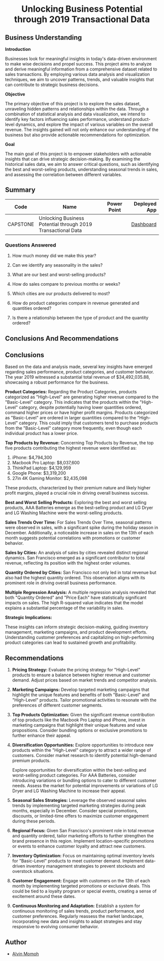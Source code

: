 # <center>Unlocking Business Potential through 2019 Transactional Data</center>

##  Business Understanding

**Introduction**

Businesses look for meaningful insights in today's data-driven environment to make wise decisions and propel success. This project aims to analyze and derive meaningful information from a comprehensive dataset related to sales transactions. By employing various data analysis and visualization techniques, we aim to uncover patterns, trends, and valuable insights that can contribute to strategic business decisions.

**Objective**

The primary objective of this project is to explore the sales dataset, unraveling hidden patterns and relationships within the data. Through a combination of statistical analysis and data visualization, we intend to identify key factors influencing sales performance, understand product-level dynamics, and explore the impact of various variables on the overall revenue. The insights gained will not only enhance our understanding of the business but also provide actionable recommendations for optimization.

**Goal**

The main goal of this project is to empower stakeholders with actionable insights that can drive strategic decision-making. By examining the historical sales data, we aim to answer critical questions, such as identifying the best and worst-seling products, understanding seasonal trends in sales, and assessing the correlation between different variables. 

## Summary

| Code | Name                                         |                                           Power Point                                           | Deployed App |
| ---- | -------------------------------------------- | :---------------------------------------------------------------------------------------------------: | -----------: |
| CAPSTONE  | Unlocking Business Potential through 2019 Transactional Data |  | [Dashboard](https://app.powerbi.com/links/d7cMwWPKRm?ctid=4487b52f-f118-4830-b49d-3c298cb71075&pbi_source=linkShare)            |

### **Questions Answered**

1. How much money did we make this year? 

2. Can we identify any seasonality in the  sales? 

3. What are our best and worst-selling products? 

4. How do sales compare to previous months or weeks? 

5. Which cities are our products delivered to most? 

6. How do product categories compare in revenue generated and quantities  ordered? 

7. Is there a relationship between the type of product and the quantity ordered?

## **Conclusions And Recommendations**

## **Conclusions**

Based on the data and analysis made, several key insights have emerged regarding sales performance, product categories, and customer behavior. The year 2019 witnessed a substantial total revenue of $34,492,035.88, showcasing a robust performance for the business.

**Product Categories:**
Regarding the Product Categories, products categorized as "High-Level" are generating higher revenue compared to the "Basic-Level" category. This indicates that the products within the "High-Level" category, despite potentially having lower quantities ordered, command higher prices or have higher profit margins.
Products categorized as "Basic-Level" are ordered in larger quantities compared to the "High-Level" category. This could imply that customers tend to purchase products from the "Basic-Level" category more frequently, even though each individual product has a lower price.

**Top Products by Revenue:**
Concerning Top Products by Revenue, the top five products contributing the highest revenue were identified as:
1. iPhone: $4,794,300
2.  Macbook Pro Laptop: $8,037,600
3. ThinkPad Laptop: $4,129,959
4. Google Phone: $3,319,200
5. 27in 4K Gaming Monitor: $2,435,098 

These products, characterized by their premium nature and likely higher profit margins, played a crucial role in driving overall business success.

**Best and Worst Selling Products:**
Exploring the best and worst selling products, AAA Batteries emerge as the best-selling product and LG Dryer and LG Washing Machine were the worst-selling products. 

**Sales Trends Over Time:**
For Sales Trends Over Time, seasonal patterns were observed in sales, with a significant spike during the holiday season in December. Additionally, a noticeable increase in sales on the 13th of each month suggests potential correlations with promotions or customer behavior.

**Sales by Cities:**
An analysis of sales by cities revealed distinct regional dynamics. San Francisco emerged as a significant contributor to total revenue, reflecting its position with the highest order volumes. 

**Quantity Ordered by Cities:**
San Francisco not only led in total revenue but also had the highest quantity ordered. This observation aligns with its prominent role in driving overall business performance. 

**Multiple Regression Analysis:**
A multiple regression analysis revealed that both "Quantity Ordered" and "Price Each" have statistically significant impacts on sales. The high R-squared value indicates that the model explains a substantial percentage of the variability in sales. 

**Strategic Implications:**

These insights can inform strategic decision-making, guiding inventory management, marketing campaigns, and product development efforts. Understanding customer preferences and capitalizing on high-performing product categories can lead to sustained growth and profitability.

## **Recommendations**

 1.   **Pricing Strategy:** 
        Evaluate the pricing strategy for "High-Level" products to ensure a balance between higher revenue and customer demand. Adjust prices based on market trends and competitor analysis.

 2.    **Marketing Campaigns:**
        Develop targeted marketing campaigns that highlight the unique features and benefits of both "Basic-Level" and "High-Level" products. Tailor promotional activities to resonate with the preferences of different customer segments.

 3.   **Top Products Optimization:**
        Given the significant revenue contribution of top products like the Macbook Pro Laptop and iPhone, invest in marketing campaigns that highlight their unique features and value propositions. Consider bundling options or exclusive promotions to further enhance their appeal.

 4.   **Diversification Opportunities:**
        Explore opportunities to introduce new products within the "High-Level" category to attract a wider range of customers. Consider market research to identify potential high-demand premium products.

        Explore opportunities for diversification within the best-selling and worst-selling product categories. For AAA Batteries, consider introducing variations or bundling options to cater to different customer needs. Assess the market for potential improvements or variations of LG Dryer and LG Washing Machine to increase their appeal.

 5.  **Seasonal Sales Strategies:**
        Leverage the observed seasonal sales trends by implementing targeted marketing strategies during peak months, especially in December. Consider special promotions, discounts, or limited-time offers to maximize customer engagement during these periods.

 6.  **Regional Focus:**
        Given San Francisco's prominent role in total revenue and quantity ordered, tailor marketing efforts to further strengthen the brand presence in this region. Implement location-specific promotions or events to enhance customer loyalty and attract new customers.

 7.   **Inventory Optimization:**
        Focus on maintaining optimal inventory levels for "Basic-Level" products to meet customer demand. Implement data-driven inventory management strategies to prevent stockouts and overstock situations.

 8.  **Customer Engagement:**
        Engage with customers on the 13th of each month by implementing targeted promotions or exclusive deals. This could be tied to a loyalty program or special events, creating a sense of excitement around these dates.

 9.    **Continuous Monitoring and Adaptation:**
        Establish a system for continuous monitoring of sales trends, product performance, and customer preferences. Regularly reassess the market landscape, incorporating new data and insights to adapt strategies and stay responsive to evolving consumer behavior.

## Author

- [Alvin Momoh](https://github.com/DaitaMonk)
